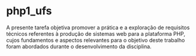 # php1_ufs
A presente tarefa objetiva promover a prática e a exploração de requisitos técnicos referentes à produção de sistemas web para a plataforma PHP, cujos fundamentos e aspectos relevantes para o objetivo deste trabalho foram abordados durante o desenvolvimento da disciplina.
